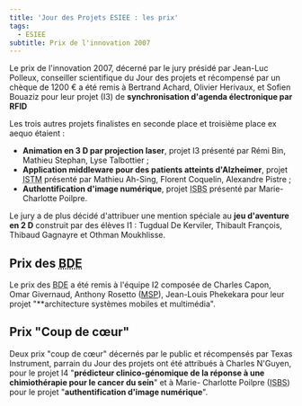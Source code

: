 ```yaml
---
title: 'Jour des Projets ESIEE : les prix'
tags:
  - ESIEE
subtitle: Prix de l'innovation 2007
---
```


Le prix de l'innovation 2007, décerné par le jury présidé par Jean-Luc Polleux,
conseiller scientifique du Jour des projets et récompensé par un chèque de 1200
€ a été remis à Bertrand Achard, Olivier Herivaux, et Sofien Bouaziz pour leur
projet (I3) de **synchronisation d'agenda électronique par RFID**

Les trois autres projets finalistes en seconde place et troisième place ex aequo
étaient :

- **Animation en 3 D par projection laser**, projet I3 présenté par Rémi Bin,
  Mathieu Stephan, Lyse Talbottier ;
- **Application middleware pour des patients atteints d'Alzheimer**, projet
  <abbr title="Institut Supérieur des Technologies et de Management, devenu ESIEE Management">ISTM</abbr>
  présenté par Mathieu Ah-Sing, Florent Coquelin, Alexandre Pistre ;
- **Authentification d'image numérique**, projet
  <abbr title="Institut Supérieur des BioSciences">ISBS</abbr> présenté par
  Marie-Charlotte Poilpre.

Le jury a de plus décidé d'attribuer une mention spéciale au **jeu d'aventure en
2 D** construit par des élèves I1&nbsp;: Tugdual De Kerviler, Thibault François,
Thibaud Gagnayre et Othman Moukhlisse.

## Prix des <abbr title="Bureaux des Élèves">BDE</abbr>

Le prix des <abbr title="Bureaux des Élèves">BDE</abbr> a été remis à l'équipe
I2 composée de Charles Capon, Omar Givernaud, Anthony Rosetto
([MSP](https://msdn.microsoft.com/en-us/microsoftstudentpartners.aspx)),
Jean-Louis Phekekara pour leur projet "\*\*architecture systèmes mobiles et
multimédia".

## Prix "Coup de cœur"

Deux prix "coup de cœur" décernés par le public et récompensés par Texas
Instrument, parrain du Jour des projets ont été attribués à Charles N'Guyen,
pour le projet I4 "**prédicteur clinico-génomique de la réponse à une
chimiothérapie pour le cancer du sein**" et à Marie- Charlotte Poilpre
(<abbr title="Institut Supérieur des BioSciences">ISBS</abbr>) pour le projet
"**authentification d'image numérique**".
